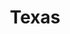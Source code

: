 ---
title: Texas
slug: texas
updated-on: '2024-05-30T13:52:36.906Z'
created-on: '2024-05-30T13:37:21.697Z'
published-on: '2024-05-30T13:54:32.469Z'
f_city-state:
- cms/city/irving-tx.md
- cms/city/carrollton-tx.md
- cms/city/arlington-tx.md
- cms/city/worth-tx.md
- cms/city/mansfield-tx.md
- cms/city/grand-prairie-tx.md
- cms/city/el-paso-tx.md
- cms/city/lubbock-tx.md
- cms/city/seagoville-tx.md
- cms/city/haltom-city-tx.md
- cms/city/conroe-tx.md
- cms/city/alvin-tx.md
- cms/city/ferris-tx.md
- cms/city/wichita-falls-tx.md
- cms/city/brownsville-tx.md
- cms/city/san-angelo-tx.md
- cms/city/mission-tx.md
- cms/city/garland-tx.md
- cms/city/longview-tx.md
- cms/city/marshall-tx.md
- cms/city/webster-tx.md
- cms/city/spring-tx.md
- cms/city/cedar-park-tx.md
- cms/city/mcallen-tx.md
- cms/city/amarillo-tx.md
- cms/city/rockport-tx.md
- cms/city/harlingen-tx.md
- cms/city/texas-city-tx.md
- cms/city/lufkin-tx.md
- cms/city/crosby-tx.md
- cms/city/channelview-tx.md
- cms/city/humble-tx.md
- cms/city/pasadena-tx.md
- cms/city/stafford-tx.md
- cms/city/friendswood-tx.md
- cms/city/dickinson-tx.md
- cms/city/jackson-tx.md
- cms/city/euless-tx.md
- cms/city/beaumont-tx.md
- cms/city/richmond-tx.md
- cms/city/pearland-tx.md
- cms/city/mesquite-tx.md
- cms/city/tyler-tx.md
- cms/city/burleson-tx.md
- cms/city/galveston-tx.md
- cms/city/weatherford-tx.md
- cms/city/tomball-tx.md
- cms/city/lumberton-tx.md
- cms/city/crowley-tx.md
- cms/city/granbury-tx.md
- cms/city/grapevine-tx.md
- cms/city/kingsville-tx.md
- cms/city/houston-tx.md
- cms/city/greenville-tx.md
- cms/city/alice-tx.md
- cms/city/nacogdoches-tx.md
- cms/city/seguin-tx.md
- cms/city/nederland-tx.md
- cms/city/waco-tx.md
- cms/city/katy-tx.md
- cms/city/huntsville-tx.md
- cms/city/jasper-tx.md
- cms/city/angleton-tx.md
- cms/city/baytown-tx.md
- cms/city/rosenberg-tx.md
- cms/city/jacksonville-tx.md
- cms/city/desoto-tx.md
- cms/city/gonzales-tx.md
- cms/city/taylor-tx.md
- cms/city/cleveland-tx.md
- cms/city/gainesville-tx.md
- cms/city/deer-park-tx.md
- cms/city/universal-city-tx.md
- cms/city/league-city-tx.md
- cms/city/missouri-city-tx.md
- cms/city/san-benito-tx.md
- cms/city/corpus-christi-tx.md
- cms/city/port-arthur-tx.md
- cms/city/denton-tx.md
- cms/city/canton-tx.md
- cms/city/keller-tx.md
- cms/city/temple-tx.md
- cms/city/portland-tx.md
- cms/city/the-colony-tx.md
- cms/city/copperas-cove-tx.md
- cms/city/college-station-tx.md
- cms/city/killeen-tx.md
- cms/city/henderson-tx.md
- cms/city/cypress-tx.md
- cms/city/waxahachie-tx.md
- cms/city/san-elizario-tx.md
- cms/city/del-rio-tx.md
- cms/city/boston-tx.md
- cms/city/lewisville-tx.md
- cms/city/talco-tx.md
- cms/city/colleyville-tx.md
- cms/city/bedford-tx.md
- cms/city/atascosa-tx.md
- cms/city/corsicana-tx.md
- cms/city/mabank-tx.md
- cms/city/childress-tx.md
- cms/city/edinburg-tx.md
- cms/city/uvalde-tx.md
- cms/city/pharr-tx.md
- cms/city/laredo-tx.md
- cms/city/beeville-tx.md
- cms/city/aransas-pass-tx.md
- cms/city/el-campo-tx.md
- cms/city/sweetwater-tx.md
- cms/city/palestine-tx.md
- cms/city/weslaco-tx.md
- cms/city/cleburne-tx.md
- cms/city/paris-tx.md
- cms/city/mckinney-tx.md
- cms/city/sugar-land-tx.md
- cms/city/richardson-tx.md
- cms/city/hidalgo-tx.md
- cms/city/victoria-tx.md
- cms/city/robstown-tx.md
- cms/city/sinton-tx.md
- cms/city/ingleside-tx.md
- cms/city/abilene-tx.md
- cms/city/snyder-tx.md
- cms/city/borger-tx.md
- cms/city/texarkana-tx.md
- cms/city/pampa-tx.md
- cms/city/dumas-tx.md
- cms/city/sherman-tx.md
- cms/city/alamo-tx.md
- cms/city/atlanta-tx.md
- cms/city/clarksville-tx.md
- cms/city/san-juan-tx.md
- cms/city/georgetown-tx.md
- cms/city/new-braunfels-tx.md
- cms/city/bryan-tx.md
- cms/city/azle-tx.md
- cms/city/terrell-tx.md
- cms/city/stephenville-tx.md
- cms/city/vernon-tx.md
- cms/city/odessa-tx.md
- cms/city/denison-tx.md
- cms/city/plano-tx.md
- cms/city/frisco-tx.md
- cms/city/plainview-tx.md
- cms/city/midland-tx.md
- cms/city/bonham-tx.md
- cms/city/bay-city-tx.md
- cms/city/mount-pleasant-tx.md
- cms/city/san-marcos-tx.md
- cms/city/round-rock-tx.md
- cms/city/hurst-tx.md
- cms/city/north-richland-hills-tx.md
- cms/city/eagle-pass-tx.md
- cms/city/lamesa-tx.md
- cms/city/desoto-tx.md
- cms/city/mckinney-tx.md
- cms/city/mcallen-tx.md
- cms/city/rockwall-tx.md
- cms/city/athens-tx.md
- cms/city/kerrville-tx.md
- cms/city/pleasanton-tx.md
- cms/city/elgin-tx.md
- cms/city/caney-tx.md
- cms/city/raymondville-tx.md
- cms/city/lancaster-tx.md
- cms/city/red-oak-tx.md
- cms/city/la-marque-tx.md
- cms/city/sulphur-springs-tx.md
- cms/city/gun-barrel-city-tx.md
- cms/city/freeport-tx.md
- cms/city/littlefield-tx.md
- cms/city/cedar-hill-tx.md
- cms/city/brookeland-tx.md
- cms/city/alief-tx.md
- cms/city/crp-christi-tx.md
- cms/city/addison-tx.md
- cms/city/leander-tx.md
- cms/city/brenham-tx.md
- cms/city/hereford-tx.md
- cms/city/detroit-tx.md
- cms/city/center-tx.md
- cms/city/selma-tx.md
- cms/city/ennis-tx.md
- cms/city/woodville-tx.md
- cms/city/elsa-tx.md
- cms/city/pantego-tx.md
- cms/city/monahans-tx.md
- cms/city/clute-tx.md
- cms/city/marlin-tx.md
- cms/city/mc-kinney-tx.md
- cms/city/splendora-tx.md
- cms/city/marble-falls-tx.md
- cms/city/harker-heights-tx.md
- cms/city/gatesville-tx.md
- cms/city/bellaire-tx.md
- cms/city/dallas-tx.md
- cms/city/aubrey-tx.md
- cms/city/midlothian-tx.md
- cms/city/mathis-tx.md
- cms/city/wharton-tx.md
- cms/city/buda-tx.md
- cms/city/del-valle-tx.md
- cms/city/rio-grande-city-tx.md
- cms/city/vidor-tx.md
- cms/city/allen-tx.md
- cms/city/diboll-tx.md
- cms/city/pecos-tx.md
- cms/city/columbia-tx.md
- cms/city/orange-tx.md
- cms/city/pflugerville-tx.md
- cms/city/seabrook-tx.md
- cms/city/mercedes-tx.md
- cms/city/quitman-tx.md
- cms/city/groves-tx.md
- cms/city/coppell-tx.md
- cms/city/grove-tx.md
- cms/city/boyd-tx.md
f_locations:
- cms/payday-loans/.md
layout: '[state].html'
tags: state
---